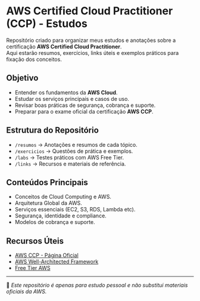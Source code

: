 # AWS Certified Cloud Practitioner (CCP) - Estudos

Repositório criado para organizar meus estudos e anotações sobre a certificação **AWS Certified Cloud Practitioner**.  
Aqui estarão resumos, exercícios, links úteis e exemplos práticos para fixação dos conceitos.

## Objetivo
- Entender os fundamentos da **AWS Cloud**.
- Estudar os serviços principais e casos de uso.
- Revisar boas práticas de segurança, cobrança e suporte.
- Preparar para o exame oficial da certificação **AWS CCP**.

## Estrutura do Repositório
- `/resumos` → Anotações e resumos de cada tópico.  
- `/exercicios` → Questões de prática e exemplos.  
- `/labs` → Testes práticos com AWS Free Tier.  
- `/links` → Recursos e materiais de referência.  

## Conteúdos Principais
- Conceitos de Cloud Computing e AWS.  
- Arquitetura Global da AWS.  
- Serviços essenciais (EC2, S3, RDS, Lambda etc).  
- Segurança, identidade e compliance.  
- Modelos de cobrança e suporte.  

## Recursos Úteis
- [AWS CCP - Página Oficial](https://aws.amazon.com/certification/certified-cloud-practitioner/)  
- [AWS Well-Architected Framework](https://aws.amazon.com/architecture/well-architected/)  
- [Free Tier AWS](https://aws.amazon.com/free/)  

---

📌 *Este repositório é apenas para estudo pessoal e não substitui materiais oficiais da AWS.*
